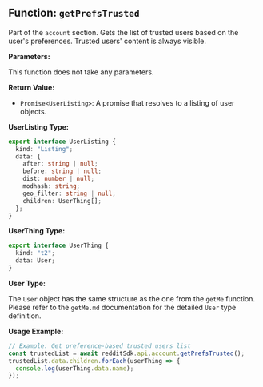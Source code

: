 ## Function: `getPrefsTrusted`

Part of the `account` section. Gets the list of trusted users based on the user's preferences. Trusted users' content is always visible.

**Parameters:**

This function does not take any parameters.

**Return Value:**

- `Promise<UserListing>`: A promise that resolves to a listing of user objects.

**UserListing Type:**

```typescript
export interface UserListing {
  kind: "Listing";
  data: {
    after: string | null;
    before: string | null;
    dist: number | null;
    modhash: string;
    geo_filter: string | null;
    children: UserThing[];
  };
}
```

**UserThing Type:**

```typescript
export interface UserThing {
  kind: "t2";
  data: User;
}
```

**User Type:**

The `User` object has the same structure as the one from the `getMe` function. Please refer to the `getMe.md` documentation for the detailed `User` type definition.

**Usage Example:**

```typescript
// Example: Get preference-based trusted users list
const trustedList = await redditSdk.api.account.getPrefsTrusted();
trustedList.data.children.forEach(userThing => {
  console.log(userThing.data.name);
});
``` 